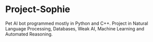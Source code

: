 Project-Sophie
==============

Pet AI bot programmed mostly in Python and C++.
Project in Natural Language Processing, Databases, Weak AI, Machine Learning and Automated Reasoning.

